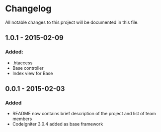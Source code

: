 # Changelog
All notable changes to this project will be documented in this file.

## 1.0.1 - 2015-02-09
### Added:
- .htaccess
- Base controller
- Index view for Base

## 0.0.1 - 2015-02-03
### Added
- README now contains brief description of the project and list of team members
- CodeIgniter 3.0.4 added as base framework